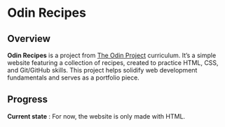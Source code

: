 # Odin Recipes

## Overview

**Odin Recipes** is a project from [The Odin Project](https://www.theodinproject.com/) curriculum. It’s a simple website featuring a collection of recipes, created to practice HTML, CSS, and Git/GitHub skills. This project helps solidify web development fundamentals and serves as a portfolio piece.

## Progress

**Current state** : For now, the website is only made with HTML.
